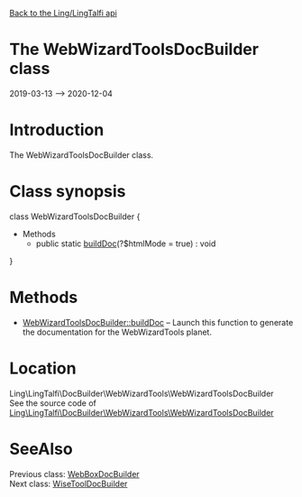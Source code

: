 [Back to the Ling/LingTalfi api](https://github.com/lingtalfi/LingTalfi/blob/master/doc/api/Ling/LingTalfi.md)



The WebWizardToolsDocBuilder class
================
2019-03-13 --> 2020-12-04






Introduction
============

The WebWizardToolsDocBuilder class.



Class synopsis
==============


class <span class="pl-k">WebWizardToolsDocBuilder</span>  {

- Methods
    - public static [buildDoc](https://github.com/lingtalfi/LingTalfi/blob/master/doc/api/Ling/LingTalfi/DocBuilder/WebWizardTools/WebWizardToolsDocBuilder/buildDoc.md)(?$htmlMode = true) : void

}






Methods
==============

- [WebWizardToolsDocBuilder::buildDoc](https://github.com/lingtalfi/LingTalfi/blob/master/doc/api/Ling/LingTalfi/DocBuilder/WebWizardTools/WebWizardToolsDocBuilder/buildDoc.md) &ndash; Launch this function to generate the documentation for the WebWizardTools planet.





Location
=============
Ling\LingTalfi\DocBuilder\WebWizardTools\WebWizardToolsDocBuilder<br>
See the source code of [Ling\LingTalfi\DocBuilder\WebWizardTools\WebWizardToolsDocBuilder](https://github.com/lingtalfi/LingTalfi/blob/master/DocBuilder/WebWizardTools/WebWizardToolsDocBuilder.php)



SeeAlso
==============
Previous class: [WebBoxDocBuilder](https://github.com/lingtalfi/LingTalfi/blob/master/doc/api/Ling/LingTalfi/DocBuilder/WebBox/WebBoxDocBuilder.md)<br>Next class: [WiseToolDocBuilder](https://github.com/lingtalfi/LingTalfi/blob/master/doc/api/Ling/LingTalfi/DocBuilder/WiseTool/WiseToolDocBuilder.md)<br>
